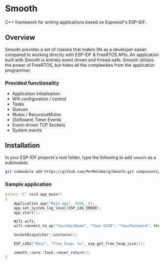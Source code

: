 # Smooth
C++ framework for writing applications based on Espressif's ESP-IDF.

## Overview

Smooth provides a set of classes that makes life as a developer easier compared to working directly with ESP-IDF & FreeRTOS APIs.
An application built with Smooth is entirely event driven and thread-safe. Smooth utilizes the power of FreeRTOS, but hides all the complexities from the application programmer.

### Provided functionality

- Application initialization
- Wifi configuration / control
- Tasks
- Queues
- Mutex / RecursiveMutex
- (Software) Timer Events
- Event-driven TCP Sockets
- System events

## Installation

In your ESP-IDF projects's root folder, type the following to add `smooth` as a submodule.

```Bash
git submodule add https://github.com/PerMalmberg/Smooth.git components/smooth
```

### Sample application

```C++
extern "C" void app_main()
{
    Application app("Main app", 4096, 6);
    app.set_system_log_level(ESP_LOG_ERROR);
    app.start();

    Wifi wifi;
    wifi.connect_to_ap("YourHostName", "Your SSID", "YourPassword", true);

    SocketDispatcher::instance();

    ESP_LOGV("Main", "Free heap: %u", esp_get_free_heap_size());

    smooth::core::Task::never_return();
}
```